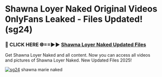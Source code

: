 # Shawna Loyer Naked Original Videos 0nlyFans Leaked - Files Updated! (sg24)

<h3>🔴 CLICK HERE 🌐==►► <a href="https://tinyurl.com/up5wt9bj" rel="nofollow">Shawna Loyer Naked Updated Files</a></h3>

Get Shawna Loyer Naked and all content. Now you can access all videos and pictures of Shawna Loyer Naked. New Updated Files 2025!

[![sg24](https://i.imgur.com/ABiUzMV.gif)](https://tinyurl.com/up5wt9bj)
shawna marie naked